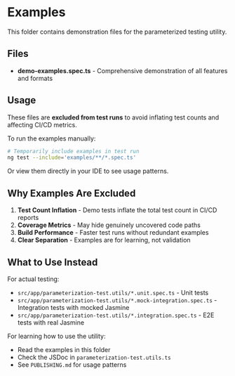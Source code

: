 # Examples

This folder contains demonstration files for the parameterized testing utility.

## Files

- **demo-examples.spec.ts** - Comprehensive demonstration of all features and formats

## Usage

These files are **excluded from test runs** to avoid inflating test counts and affecting CI/CD metrics.

To run the examples manually:

```bash
# Temporarily include examples in test run
ng test --include='examples/**/*.spec.ts'
```

Or view them directly in your IDE to see usage patterns.

## Why Examples Are Excluded

1. **Test Count Inflation** - Demo tests inflate the total test count in CI/CD reports
2. **Coverage Metrics** - May hide genuinely uncovered code paths
3. **Build Performance** - Faster test runs without redundant examples
4. **Clear Separation** - Examples are for learning, not validation

## What to Use Instead

For actual testing:
- `src/app/parameterization-test.utils/*.unit.spec.ts` - Unit tests
- `src/app/parameterization-test.utils/*.mock-integration.spec.ts` - Integration tests with mocked Jasmine
- `src/app/parameterization-test.utils/*.integration.spec.ts` - E2E tests with real Jasmine

For learning how to use the utility:
- Read the examples in this folder
- Check the JSDoc in `parameterization-test.utils.ts`
- See `PUBLISHING.md` for usage patterns
